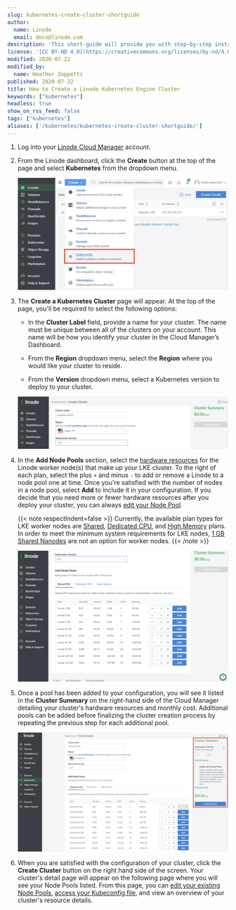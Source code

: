 ```yaml
---
slug: kubernetes-create-cluster-shortguide
author:
  name: Linode
  email: docs@linode.com
description: 'This short-guide will provide you with step-by-step instructions on how to create a new Linode Kubernetes Engine (LKE) cluster with a node pool.'
license: '[CC BY-ND 4.0](https://creativecommons.org/licenses/by-nd/4.0)'
modified: 2020-07-22
modified_by:
  name: Heather Zoppetti
published: 2020-07-22
title: How to Create a Linode Kubernetes Engine Cluster
keywords: ["kubernetes"]
headless: true
show_on_rss_feed: false
tags: ["kubernetes"]
aliases: ['/kubernetes/kubernetes-create-cluster-shortguide/']
---
```


1.  Log into your [Linode Cloud Manager](https://cloud.linode.com/) account.

1.  From the Linode dashboard, click the **Create** button at the top of the page and select **Kubernetes** from the dropdown menu.

    ![Create a Kubernetes Cluster Screen](create-lke-cluster.png "Create a Kubernetes Cluster Screen")

1. The **Create a Kubernetes Cluster** page will appear. At the top of the page, you'll be required to select the following options:

    - In the **Cluster Label** field, provide a name for your cluster. The name must be unique between all of the clusters on your account. This name will be how you identify your cluster in the Cloud Manager’s Dashboard.

    - From the **Region** dropdown menu, select the **Region** where you would like your cluster to reside.

    - From the **Version** dropdown menu, select a Kubernetes version to deploy to your cluster.

    ![Select your cluster's setting](cluster-options.png "Select your cluster's setting")


1. In the **Add Node Pools** section, select the [hardware resources](/docs/guides/choosing-a-compute-instance-plan/#hardware-resource-definitions) for the Linode worker node(s) that make up your LKE cluster. To the right of each plan, select the plus `+` and minus `-` to add or remove a Linode to a node pool one at time. Once you're satisfied with the number of nodes in a node pool, select **Add** to include it in your configuration. If you decide that you need more or fewer hardware resources after you deploy your cluster, you can always [edit your Node Pool](/docs/guides/deploy-and-manage-a-cluster-with-linode-kubernetes-engine-a-tutorial/#edit-or-remove-existing-node-pools).

    {{< note respectIndent=false >}}
Currently, the available plan types for LKE worker nodes are [Shared](/docs/guides/choosing-a-compute-instance-plan/#1-shared), [Dedicated CPU](/docs/guides/choosing-a-compute-instance-plan/#4-dedicated-cpu), and [High Memory](/docs/guides/choosing-a-compute-instance-plan/#3-high-memory) plans. In order to meet the minimum system requirements for LKE nodes, [1 GB Shared Nanodes](https://www.linode.com/pricing/) are not an option for worker nodes.
    {{< /note >}}

    ![Select your cluster's resources](select-your-cluster-resources.png "Select your cluster's resources")

1. Once a pool has been added to your configuration, you will see it listed in the **Cluster Summary** on the right-hand side of the Cloud Manager detailing your cluster's hardware resources and monthly cost. Additional pools can be added before finalizing the cluster creation process by repeating the previous step for each additional pool.

    ![Cluster-Summary](your-cluster-summary.png "Cluster-Summary")

1. When you are satisfied with the configuration of your cluster, click the **Create Cluster** button on the right hand side of the screen. Your cluster's detail page will appear on the following page where you will see your Node Pools listed. From this page, you can [edit your existing Node Pools](/docs/guides/deploy-and-manage-a-cluster-with-linode-kubernetes-engine-a-tutorial/#edit-or-remove-existing-node-pools), [access your Kubeconfig file](/docs/guides/deploy-and-manage-a-cluster-with-linode-kubernetes-engine-a-tutorial/#access-and-download-your-kubeconfig), and view an overview of your cluster's resource details.

